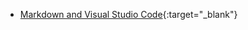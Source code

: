 


* [Markdown and Visual Studio Code](https://code.visualstudio.com/docs/languages/markdown){:target="_blank"}  